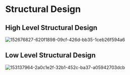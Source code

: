 # Structural Design
## High Level Structural Design

![152676827-620f1898-09cf-426d-bb35-1ceb26f594a6](https://user-images.githubusercontent.com/101035658/160985652-73255752-150d-4533-be54-fbc083161d01.jpg)

## Low Level Structural Design

![153137964-2a0c1e2f-32b1-452c-ba37-a05942703dcb](https://user-images.githubusercontent.com/101035658/160985800-8ef013fe-a819-4577-9b6a-5c20beb709ed.jpeg)
